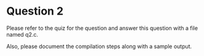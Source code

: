 # Question 2

Please refer to the quiz for the question and answer this question with a file named q2.c.

Also, please document the compilation steps along with a sample output.
